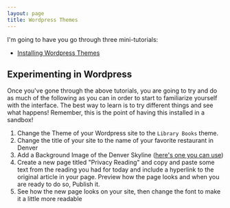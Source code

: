 ```yaml
---
layout: page
title: Wordpress Themes
---
```


I'm going to have you go through three mini-tutorials:

- [Installing Wordpress Themes](https://www.hostinger.com/tutorials/wordpress/#Step_5__Installing_WordPress_Themes_199)

## Experimenting in Wordpress

Once you've gone through the above tutorials, you are going to try and do as much of the following as you can in order to start to familiarize yourself with the interface. The best way to learn is to try different things and see what happens! Remember, this is the point of having this installed in a sandbox!

1. Change the Theme of your Wordpress site to the `Library Books` theme.
2. Change the title of your site to the name of your favorite restaurant in Denver
3. Add a Background Image of the Denver Skyline ([here's one you can use]({{site.baseurl}}/hands-on/denver-skyline.jpg))
4. Create a new page titled "Privacy Reading" and copy and paste some text from the reading you had for today and include a hyperlink to the original article in your page. Preview how the page looks and when you are ready to do so, Publish it.
5. See how the new page looks on your site, then change the font to make it a little more readable


